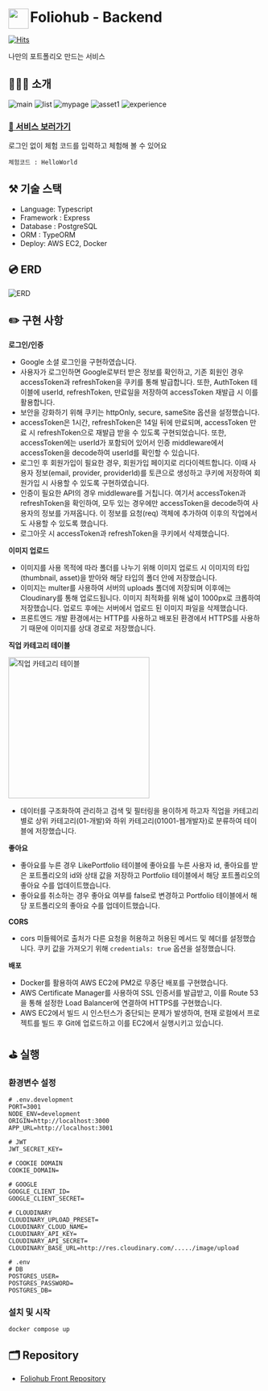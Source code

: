 # <a href="https://www.foliohub.me"><img src="https://github.com/y-solb/foliohub-backend/assets/59462108/8f74737b-07b0-468e-aea3-acf56d8fb233" align="left" width="40" height="40"></a> Foliohub - Backend

[![Hits](https://hits.seeyoufarm.com/api/count/incr/badge.svg?url=https%3A%2F%2Fgithub.com%2Fy-solb%2Ffoliohub-backend&count_bg=%23607AE9&title_bg=%236A6A6A&icon=&icon_color=%23FF0202&title=hits&edge_flat=false)](https://hits.seeyoufarm.com)

나만의 포트폴리오 만드는 서비스

## 💁🏻‍♀️ 소개

![main](https://github.com/y-solb/foliohub-backend/assets/59462108/1c17f2c2-da2a-477d-b9a6-65960393bb04)
![list](https://github.com/y-solb/foliohub-backend/assets/59462108/99ca6a66-1e10-436f-87db-721045bbb44d)
![mypage](https://github.com/y-solb/foliohub-backend/assets/59462108/c5d767d8-8242-4c56-b9fb-57ab19bc45e2)
![asset1](https://github.com/y-solb/foliohub-backend/assets/59462108/d06a3055-d4b5-41b5-ba12-4afaf1ec6ac9)
![experience](https://github.com/y-solb/foliohub-backend/assets/59462108/1f2ff8a8-b5c8-4bb1-adce-7e4637ca072d)

### [🚀 서비스 보러가기](https://www.foliohub.me)

로그인 없이 체험 코드를 입력하고 체험해 볼 수 있어요

```
체험코드 : HelloWorld
```

## ⚒️ 기술 스택

- Language: Typescript
- Framework : Express
- Database : PostgreSQL
- ORM : TypeORM
- Deploy: AWS EC2, Docker

## 💿 ERD

![ERD](https://github.com/y-solb/foliohub-backend/assets/59462108/b14286e0-8239-4359-8bca-44575c81a6de)

## ✏️ 구현 사항

**로그인/인증**

- Google 소셜 로그인을 구현하였습니다.
- 사용자가 로그인하면 Google로부터 받은 정보를 확인하고, 기존 회원인 경우 accessToken과 refreshToken을 쿠키를 통해 발급합니다. 또한, AuthToken 테이블에 userId, refreshToken, 만료일을 저장하여 accessToken 재발급 시 이를 활용합니다.
- 보안을 강화하기 위해 쿠키는 httpOnly, secure, sameSite 옵션을 설정했습니다.
- accessToken은 1시간, refreshToken은 14일 뒤에 만료되며, accessToken 만료 시 refreshToken으로 재발급 받을 수 있도록 구현되었습니다. 또한, accessToken에는 userId가 포함되어 있어서 인증 middleware에서 accessToken을 decode하여 userId를 확인할 수 있습니다.
- 로그인 후 회원가입이 필요한 경우, 회원가입 페이지로 리다이렉트합니다. 이때 사용자 정보(email, provider, providerId)를 토큰으로 생성하고 쿠키에 저장하여 회원가입 시 사용할 수 있도록 구현하였습니다.
- 인증이 필요한 API의 경우 middleware를 거칩니다. 여기서 accessToken과 refreshToken을 확인하여, 모두 있는 경우에만 accessToken을 decode하여 사용자의 정보를 가져옵니다. 이 정보를 요청(req) 객체에 추가하여 이후의 작업에서도 사용할 수 있도록 했습니다.
- 로그아웃 시 accessToken과 refreshToken을 쿠키에서 삭제했습니다.

**이미지 업로드**

- 이미지를 사용 목적에 따라 폴더를 나누기 위해 이미지 업로드 시 이미지의 타입(thumbnail, asset)을 받아와 해당 타입의 폴더 안에 저장했습니다.
- 이미지는 multer를 사용하여 서버의 uploads 폴더에 저장되며 이후에는 Cloudinary를 통해 업로드됩니다. 이미지 최적화를 위해 넓이 1000px로 크롭하여 저장했습니다. 업로드 후에는 서버에서 업로드 된 이미지 파일을 삭제했습니다.
- 프론트엔드 개발 환경에서는 HTTP를 사용하고 배포된 환경에서 HTTPS를 사용하기 때문에 이미지를 상대 경로로 저장했습니다.

**직업 카테고리 테이블**

<img src="https://github.com/y-solb/foliohub-backend/assets/59462108/2a1fd219-d9ab-45ef-9ed4-d4612dba7be0" alt="직업 카테고리 테이블" width="280">

- 데이터를 구조화하여 관리하고 검색 및 필터링을 용이하게 하고자 직업을 카테고리별로 상위 카테고리(01-개발)와 하위 카테고리(01001-웹개발자)로 분류하여 테이블에 저장했습니다.

**좋아요**

- 좋아요를 누른 경우 LikePortfolio 테이블에 좋아요를 누른 사용자 id, 좋아요를 받은 포트폴리오의 id와 상태 값을 저장하고 Portfolio 테이블에서 해당 포트폴리오의 좋아요 수를 업데이트했습니다.
- 좋아요를 취소하는 경우 좋아요 여부를 false로 변경하고 Portfolio 테이블에서 해당 포트폴리오의 좋아요 수를 업데이트했습니다.

**CORS**

- cors 미들웨어로 출처가 다른 요청을 허용하고 허용된 메서드 및 헤더를 설정했습니다. 쿠키 값을 가져오기 위해 `credentials: true` 옵션을 설정했습니다.

**배포**

- Docker를 활용하여 AWS EC2에 PM2로 무중단 배포를 구현했습니다.
- AWS Certificate Manager를 사용하여 SSL 인증서를 발급받고, 이를 Route 53을 통해 설정한 Load Balancer에 연결하여 HTTPS를 구현했습니다.
- AWS EC2에서 빌드 시 인스턴스가 중단되는 문제가 발생하여, 현재 로컬에서 프로젝트를 빌드 후 Git에 업로드하고 이를 EC2에서 실행시키고 있습니다.

## ⛳️ 실행

### 환경변수 설정

```
# .env.development
PORT=3001
NODE_ENV=development
ORIGIN=http://localhost:3000
APP_URL=http://localhost:3001

# JWT
JWT_SECRET_KEY=

# COOKIE DOMAIN
COOKIE_DOMAIN=

# GOOGLE
GOOGLE_CLIENT_ID=
GOOGLE_CLIENT_SECRET=

# CLOUDINARY
CLOUDINARY_UPLOAD_PRESET=
CLOUDINARY_CLOUD_NAME=
CLOUDINARY_API_KEY=
CLOUDINARY_API_SECRET=
CLOUDINARY_BASE_URL=http://res.cloudinary.com/...../image/upload
```

```
# .env
# DB
POSTGRES_USER=
POSTGRES_PASSWORD=
POSTGRES_DB=
```

### 설치 및 시작

```
docker compose up
```

## 🗂️ Repository

- [Foliohub Front Repository](https://github.com/y-solb/foliohub-frontend)
